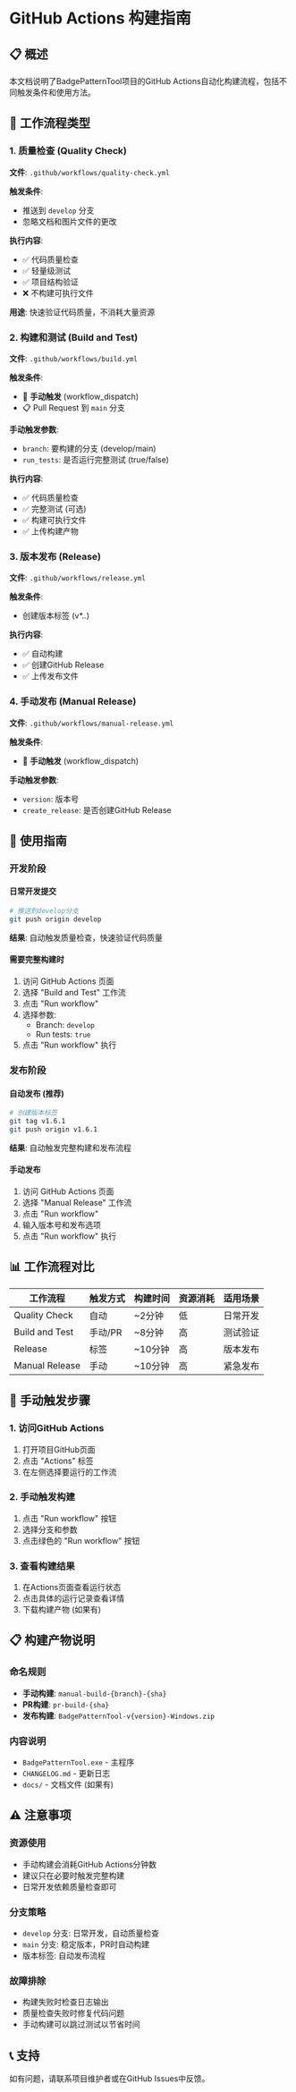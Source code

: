 # GitHub Actions 构建指南

## 📋 概述

本文档说明了BadgePatternTool项目的GitHub Actions自动化构建流程，包括不同触发条件和使用方法。

## 🔄 工作流程类型

### 1. 质量检查 (Quality Check)
**文件**: `.github/workflows/quality-check.yml`

**触发条件**:
- 推送到 `develop` 分支
- 忽略文档和图片文件的更改

**执行内容**:
- ✅ 代码质量检查
- ✅ 轻量级测试
- ✅ 项目结构验证
- ❌ 不构建可执行文件

**用途**: 快速验证代码质量，不消耗大量资源

### 2. 构建和测试 (Build and Test)
**文件**: `.github/workflows/build.yml`

**触发条件**:
- 🔧 **手动触发** (workflow_dispatch)
- 📋 Pull Request 到 `main` 分支

**手动触发参数**:
- `branch`: 要构建的分支 (develop/main)
- `run_tests`: 是否运行完整测试 (true/false)

**执行内容**:
- ✅ 代码质量检查
- ✅ 完整测试 (可选)
- ✅ 构建可执行文件
- ✅ 上传构建产物

### 3. 版本发布 (Release)
**文件**: `.github/workflows/release.yml`

**触发条件**:
- 创建版本标签 (v*.*.*)

**执行内容**:
- ✅ 自动构建
- ✅ 创建GitHub Release
- ✅ 上传发布文件

### 4. 手动发布 (Manual Release)
**文件**: `.github/workflows/manual-release.yml`

**触发条件**:
- 🔧 **手动触发** (workflow_dispatch)

**手动触发参数**:
- `version`: 版本号
- `create_release`: 是否创建GitHub Release

## 🚀 使用指南

### 开发阶段

#### 日常开发提交
```bash
# 推送到develop分支
git push origin develop
```
**结果**: 自动触发质量检查，快速验证代码质量

#### 需要完整构建时
1. 访问 GitHub Actions 页面
2. 选择 "Build and Test" 工作流
3. 点击 "Run workflow"
4. 选择参数:
   - Branch: `develop`
   - Run tests: `true`
5. 点击 "Run workflow" 执行

### 发布阶段

#### 自动发布 (推荐)
```bash
# 创建版本标签
git tag v1.6.1
git push origin v1.6.1
```
**结果**: 自动触发完整构建和发布流程

#### 手动发布
1. 访问 GitHub Actions 页面
2. 选择 "Manual Release" 工作流
3. 点击 "Run workflow"
4. 输入版本号和发布选项
5. 点击 "Run workflow" 执行

## 📊 工作流程对比

| 工作流程 | 触发方式 | 构建时间 | 资源消耗 | 适用场景 |
|---------|---------|---------|---------|---------|
| Quality Check | 自动 | ~2分钟 | 低 | 日常开发 |
| Build and Test | 手动/PR | ~8分钟 | 高 | 测试验证 |
| Release | 标签 | ~10分钟 | 高 | 版本发布 |
| Manual Release | 手动 | ~10分钟 | 高 | 紧急发布 |

## 🔧 手动触发步骤

### 1. 访问GitHub Actions
1. 打开项目GitHub页面
2. 点击 "Actions" 标签
3. 在左侧选择要运行的工作流

### 2. 手动触发构建
1. 点击 "Run workflow" 按钮
2. 选择分支和参数
3. 点击绿色的 "Run workflow" 按钮

### 3. 查看构建结果
1. 在Actions页面查看运行状态
2. 点击具体的运行记录查看详情
3. 下载构建产物 (如果有)

## 📋 构建产物说明

### 命名规则
- **手动构建**: `manual-build-{branch}-{sha}`
- **PR构建**: `pr-build-{sha}`
- **发布构建**: `BadgePatternTool-v{version}-Windows.zip`

### 内容说明
- `BadgePatternTool.exe` - 主程序
- `CHANGELOG.md` - 更新日志
- `docs/` - 文档文件 (如果有)

## ⚠️ 注意事项

### 资源使用
- 手动构建会消耗GitHub Actions分钟数
- 建议只在必要时触发完整构建
- 日常开发依赖质量检查即可

### 分支策略
- `develop` 分支: 日常开发，自动质量检查
- `main` 分支: 稳定版本，PR时自动构建
- 版本标签: 自动发布流程

### 故障排除
- 构建失败时检查日志输出
- 质量检查失败时修复代码问题
- 手动构建可以跳过测试以节省时间

## 📞 支持

如有问题，请联系项目维护者或在GitHub Issues中反馈。
